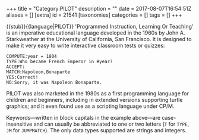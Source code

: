 +++
title = "Category:PILOT"
description = ""
date = 2017-08-07T16:54:51Z
aliases = []
[extra]
id = 21541
[taxonomies]
categories = []
tags = []
+++

{{stub}}{{language|PILOT}}
'Programmed Instruction, Learning Or Teaching' is an imperative educational language developed in the 1960s by John A. Starkweather at the University of California, San Francisco. It is designed to make it very easy to write interactive classroom tests or quizzes:

```pilot
COMPUTE:year = 1804
TYPE:Who became French Emperor in #year?
ACCEPT:
MATCH:Napoleon,Bonaparte
YES:Correct!
NO:Sorry, it was Napoleon Bonaparte.
```


PILOT was also marketed in the 1980s as a first programming language for children and beginners, including in extended versions supporting turtle graphics; and it even found use as a scripting language under CP/M.

Keywords—written in block capitals in the example above—are case-insensitive and can usually be abbreviated to one or two letters (<code>T</code> for <code>TYPE</code>, <code>JM</code> for <code>JUMPMATCH</code>). The only data types supported are strings and integers.
